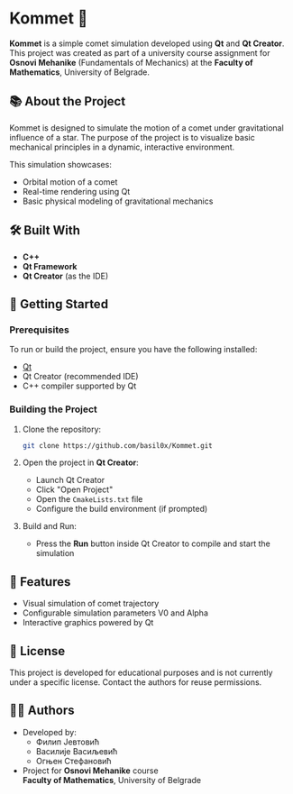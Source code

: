 # Kommet 🌠

**Kommet** is a simple comet simulation developed using **Qt** and **Qt Creator**. This project was created as part of a university course assignment for **Osnovi Mehanike** (Fundamentals of Mechanics) at the **Faculty of Mathematics**, University of Belgrade.

## 📚 About the Project

Kommet is designed to simulate the motion of a comet under gravitational influence of a star. The purpose of the project is to visualize basic mechanical principles in a dynamic, interactive environment.

This simulation showcases:

- Orbital motion of a comet  
- Real-time rendering using Qt  
- Basic physical modeling of gravitational mechanics

## 🛠️ Built With

- **C++**
- **Qt Framework**
- **Qt Creator** (as the IDE)

## 🚀 Getting Started

### Prerequisites

To run or build the project, ensure you have the following installed:

- [Qt](https://www.qt.io/download)
- Qt Creator (recommended IDE)
- C++ compiler supported by Qt

### Building the Project

1. Clone the repository:

    ```bash
    git clone https://github.com/basil0x/Kommet.git
    ```

2. Open the project in **Qt Creator**:

    - Launch Qt Creator
    - Click "Open Project"
    - Open the `CmakeLists.txt` file  
    - Configure the build environment (if prompted)

3. Build and Run:

    - Press the **Run** button inside Qt Creator to compile and start the simulation

## 🧪 Features

- Visual simulation of comet trajectory  
- Configurable simulation parameters V0 and Alpha
- Interactive graphics powered by Qt


## 📄 License

This project is developed for educational purposes and is not currently under a specific license. Contact the authors for reuse permissions.

## 👨‍🎓 Authors

- Developed by:
  - Филип Јевтовић
  - Василије Васиљевић
  - Огњен Стефановић
- Project for **Osnovi Mehanike** course  
  **Faculty of Mathematics**, University of Belgrade

